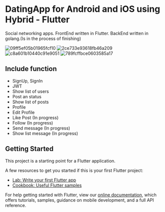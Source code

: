 # DatingApp for Android and iOS using Hybrid - Flutter

Social networking apps. FrontEnd written in Flutter. BackEnd written in golang.(Is in the process of finishing)

![09ff5ef05b01965fcf10](https://user-images.githubusercontent.com/34266061/150667095-08890305-ede3-4dd1-8d5d-37103c41bc08.jpg)
![2ce733e93618fb46a209](https://user-images.githubusercontent.com/34266061/150667092-e9fa06c6-b564-4771-8aa2-fafd8d8af567.jpg)
![c8a601b10440c91e9051](https://user-images.githubusercontent.com/34266061/150667097-3426d19d-ac89-46e8-9bcf-e149805423c5.jpg)
![789fcffbce0603585a17](https://user-images.githubusercontent.com/34266061/150682864-05fbd41c-89f1-4760-a2b5-f9214a925fe8.jpg)
## Include function

- SignUp, SignIn
- JWT
- Show list of users
- Post an status
- Show list of posts
- Profile
- Edit Profile
- Like Post (In progress)
- Follow (In progress)
- Send message (In progress)
- Show list message (In progress)

## Getting Started

This project is a starting point for a Flutter application.

A few resources to get you started if this is your first Flutter project:

- [Lab: Write your first Flutter app](https://flutter.dev/docs/get-started/codelab)
- [Cookbook: Useful Flutter samples](https://flutter.dev/docs/cookbook)

For help getting started with Flutter, view our
[online documentation](https://flutter.dev/docs), which offers tutorials,
samples, guidance on mobile development, and a full API reference.
